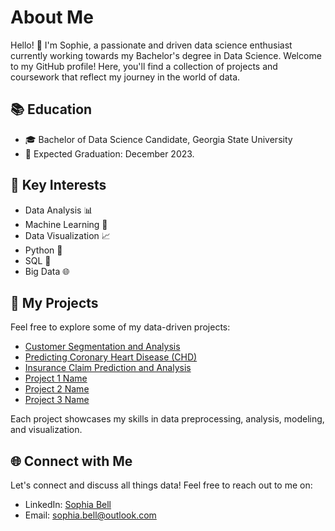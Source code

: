# About Me

Hello! 👋 I'm Sophie, a passionate and driven data science enthusiast currently working towards my Bachelor's degree in Data Science. Welcome to my GitHub profile! Here, you'll find a collection of projects and coursework that reflect my journey in the world of data.

## 📚 Education

- 🎓 Bachelor of Data Science Candidate, Georgia State University
- 📅 Expected Graduation: December 2023.

## 🌟 Key Interests

- Data Analysis 📊
- Machine Learning 🤖
- Data Visualization 📈
- Python 🐍
- SQL 📜
- Big Data 🌐

## 📁 My Projects

Feel free to explore some of my data-driven projects:

- [Customer Segmentation and Analysis](https://github.com/Sophie-Bell/Customer-Segmentation-and-Analysis)
- [Predicting Coronary Heart Disease (CHD)](https://github.com/Sophie-Bell/Predicting-CHD/tree/main)
- [Insurance Claim Prediction and Analysis](Project_3_Link)
- [Project 1 Name](Project_1_Link)
- [Project 2 Name](Project_2_Link)
- [Project 3 Name](Project_3_Link)

Each project showcases my skills in data preprocessing, analysis, modeling, and visualization.

## 🌐 Connect with Me 

Let's connect and discuss all things data! Feel free to reach out to me on:

- LinkedIn: [Sophia Bell](https://www.linkedin.com/in/sophie-bell52/)
- Email: sophia.bell@outlook.com
